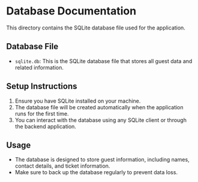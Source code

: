 # Database Documentation

This directory contains the SQLite database file used for the application.

## Database File

- `sqlite.db`: This is the SQLite database file that stores all guest data and related information.

## Setup Instructions

1. Ensure you have SQLite installed on your machine.
2. The database file will be created automatically when the application runs for the first time.
3. You can interact with the database using any SQLite client or through the backend application.

## Usage

- The database is designed to store guest information, including names, contact details, and ticket information.
- Make sure to back up the database regularly to prevent data loss.